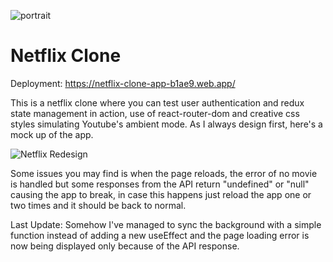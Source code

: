 ![portrait](https://github.com/mtohernandez/netflix-clone/assets/67434849/a56248a7-4a55-4e02-ac1f-46b27255d254)

# Netflix Clone

Deployment: https://netflix-clone-app-b1ae9.web.app/

This is a netflix clone where you can test user authentication and redux state management in action, use of react-router-dom and creative css styles simulating Youtube's ambient mode. As I always design first, here's a mock up of the app.

![Netflix Redesign](https://github.com/mtohernandez/netflix-clone/assets/67434849/0b92d1cd-1445-401b-afd6-49c1c73a7df6)

Some issues you may find is when the page reloads, the error of no movie is handled but some responses from the API return "undefined" or "null" causing the app to break, in case this happens just reload the app one or two times and it should be back to normal.

Last Update: Somehow I've managed to sync the background with a simple function instead of adding a new useEffect and the page loading error is now being displayed only because of the API response.

